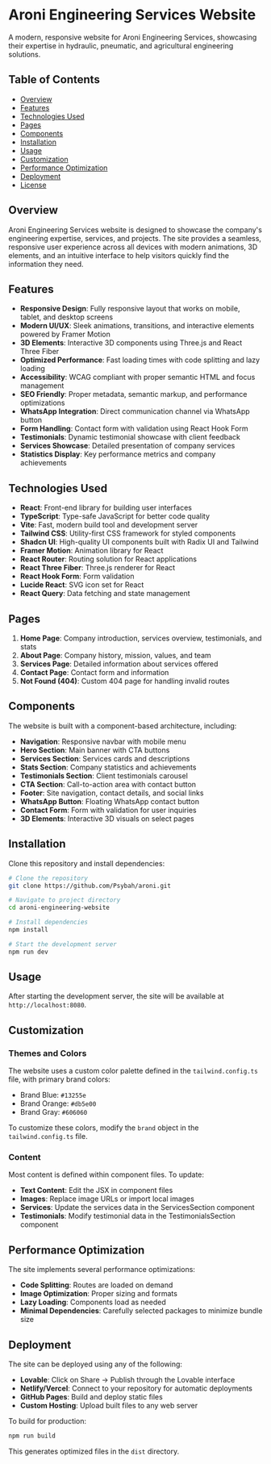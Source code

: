 # Aroni Engineering Services Website

A modern, responsive website for Aroni Engineering Services, showcasing their expertise in hydraulic, pneumatic, and agricultural engineering solutions.

## Table of Contents
- [Overview](#overview)
- [Features](#features)
- [Technologies Used](#technologies-used)
- [Pages](#pages)
- [Components](#components)
- [Installation](#installation)
- [Usage](#usage)
- [Customization](#customization)
- [Performance Optimization](#performance-optimization)
- [Deployment](#deployment)
- [License](#license)

## Overview

Aroni Engineering Services website is designed to showcase the company's engineering expertise, services, and projects. The site provides a seamless, responsive user experience across all devices with modern animations, 3D elements, and an intuitive interface to help visitors quickly find the information they need.

## Features

- **Responsive Design**: Fully responsive layout that works on mobile, tablet, and desktop screens
- **Modern UI/UX**: Sleek animations, transitions, and interactive elements powered by Framer Motion
- **3D Elements**: Interactive 3D components using Three.js and React Three Fiber
- **Optimized Performance**: Fast loading times with code splitting and lazy loading
- **Accessibility**: WCAG compliant with proper semantic HTML and focus management
- **SEO Friendly**: Proper metadata, semantic markup, and performance optimizations
- **WhatsApp Integration**: Direct communication channel via WhatsApp button
- **Form Handling**: Contact form with validation using React Hook Form
- **Testimonials**: Dynamic testimonial showcase with client feedback
- **Services Showcase**: Detailed presentation of company services
- **Statistics Display**: Key performance metrics and company achievements

## Technologies Used

- **React**: Front-end library for building user interfaces
- **TypeScript**: Type-safe JavaScript for better code quality
- **Vite**: Fast, modern build tool and development server
- **Tailwind CSS**: Utility-first CSS framework for styled components
- **Shadcn UI**: High-quality UI components built with Radix UI and Tailwind
- **Framer Motion**: Animation library for React
- **React Router**: Routing solution for React applications
- **React Three Fiber**: Three.js renderer for React
- **React Hook Form**: Form validation
- **Lucide React**: SVG icon set for React
- **React Query**: Data fetching and state management

## Pages

1. **Home Page**: Company introduction, services overview, testimonials, and stats
2. **About Page**: Company history, mission, values, and team
3. **Services Page**: Detailed information about services offered
4. **Contact Page**: Contact form and information
5. **Not Found (404)**: Custom 404 page for handling invalid routes

## Components

The website is built with a component-based architecture, including:

- **Navigation**: Responsive navbar with mobile menu
- **Hero Section**: Main banner with CTA buttons
- **Services Section**: Services cards and descriptions
- **Stats Section**: Company statistics and achievements
- **Testimonials Section**: Client testimonials carousel
- **CTA Section**: Call-to-action area with contact button
- **Footer**: Site navigation, contact details, and social links
- **WhatsApp Button**: Floating WhatsApp contact button
- **Contact Form**: Form with validation for user inquiries
- **3D Elements**: Interactive 3D visuals on select pages

## Installation

Clone this repository and install dependencies:

```sh
# Clone the repository
git clone https://github.com/Psybah/aroni.git

# Navigate to project directory
cd aroni-engineering-website

# Install dependencies
npm install

# Start the development server
npm run dev
```

## Usage

After starting the development server, the site will be available at `http://localhost:8080`.

## Customization

### Themes and Colors

The website uses a custom color palette defined in the `tailwind.config.ts` file, with primary brand colors:

- Brand Blue: `#13255e`
- Brand Orange: `#db5e00`
- Brand Gray: `#606060`

To customize these colors, modify the `brand` object in the `tailwind.config.ts` file.

### Content

Most content is defined within component files. To update:

- **Text Content**: Edit the JSX in component files
- **Images**: Replace image URLs or import local images
- **Services**: Update the services data in the ServicesSection component
- **Testimonials**: Modify testimonial data in the TestimonialsSection component

## Performance Optimization

The site implements several performance optimizations:

- **Code Splitting**: Routes are loaded on demand
- **Image Optimization**: Proper sizing and formats
- **Lazy Loading**: Components load as needed
- **Minimal Dependencies**: Carefully selected packages to minimize bundle size

## Deployment

The site can be deployed using any of the following:

- **Lovable**: Click on Share -> Publish through the Lovable interface
- **Netlify/Vercel**: Connect to your repository for automatic deployments
- **GitHub Pages**: Build and deploy static files
- **Custom Hosting**: Upload built files to any web server

To build for production:

```sh
npm run build
```

This generates optimized files in the `dist` directory.
<!-- 
## License

[Specify your license here] -->

